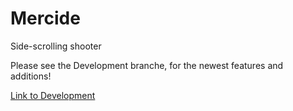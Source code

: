 # Mercide
Side-scrolling shooter

Please see the Development branche, for the newest features and additions!

[Link to Development](https://github.com/PeterSchreuder/Mercide/tree/development)

